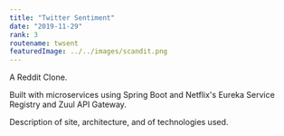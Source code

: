 ```yaml
---
title: "Twitter Sentiment"
date: "2019-11-29"
rank: 3
routename: twsent
featuredImage: ../../images/scandit.png
---
```


A Reddit Clone.

Built with microservices using Spring Boot and Netflix's Eureka Service Registry and Zuul API Gateway.

Description of site, architecture, and of technologies used.
